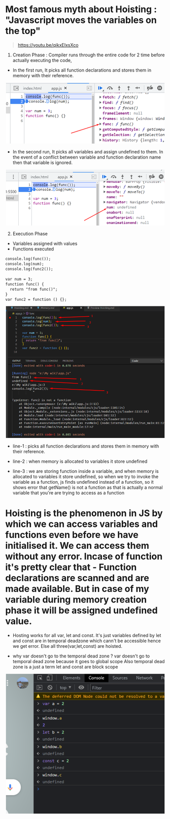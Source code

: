 # Most famous myth about Hoisting : "Javascript moves the variables on the top"

> https://youtu.be/qikxEIxsXco

1. Creation Phase : Compiler runs through the entire code for 2 time before actually executing the code,

- In the first run, It picks all function declarations and stores them in memory with their reference.

<div align="center">
    <img width="500" src="images/hoisting_01.png" />
</div>

- In the second run, It picks all variables and assign undefined to them. In the event of a conflict between variable and function declaration name then that variable is ignored.

<div align="center">
    <img width="500" src="images/hoisting_02.png" />
</div>

2. Execution Phase

- Variables assigned with values
- Functions executed

```
console.log(func());
console.log(num);
console.log(func2());

var num = 3;
function func() {
  return "from func()";
}
var func2 = function () {};

```

<div align="center">
    <img width="500" src="images/hoisting_03.png" />
</div>

- line-1 : picks all function declarations and stores them in memory with their reference.

- line-2 : when memory is allocated to variables it store undefined

- line-3 : we are storing function inside a variable, and when memory is allocated to variables it store undefined, so when we try to invoke the variable as a function, js finds undefined instead of a function, so it shows error that getName() is not a function as that is actually a normal variable that you're are trying to access as a function

# Hoisting is the phenomenon in JS by which we can access variables and functions even before we have initialised it. We can access them without any error. Incase of function it's pretty clear that - Function declarations are scanned and are made available. But in case of my variable during memory creation phase it will be assigned undefined value.


- Hosting works for all var, let and const. It's just variables defined by let and const are in temporal deadzone which cann't be accessible hence we get error. Else all three(var,let,const) are hoisted.

- why var doesn't go to the temporal dead zone ?
var doesn't go to temporal dead zone because it goes to global scope 
Also temporal dead zone is a just a term
let and const are block scope

<div align="center">
    <img width="500" src="images/hoisting_04.png" />
</div>